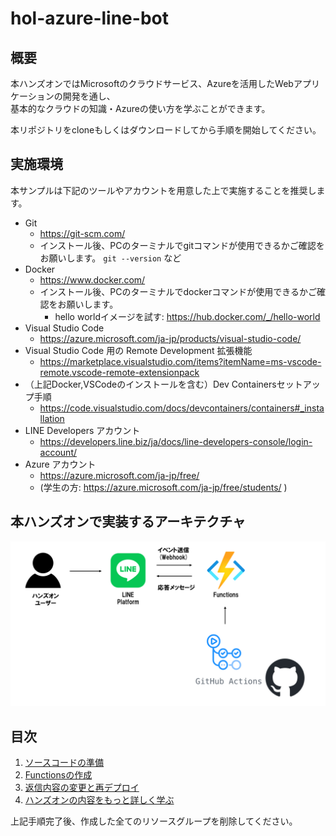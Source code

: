 # hol-azure-line-bot
## 概要
本ハンズオンではMicrosoftのクラウドサービス、Azureを活用したWebアプリケーションの開発を通し、  
基本的なクラウドの知識・Azureの使い方を学ぶことができます。  
  
本リポジトリをcloneもしくはダウンロードしてから手順を開始してください。

## 実施環境
本サンプルは下記のツールやアカウントを用意した上で実施することを推奨します。
- Git
    - https://git-scm.com/
    - インストール後、PCのターミナルでgitコマンドが使用できるかご確認をお願いします。 `git --version` など
- Docker
    - https://www.docker.com/
    - インストール後、PCのターミナルでdockerコマンドが使用できるかご確認をお願いします。
        - hello worldイメージを試す: https://hub.docker.com/_/hello-world
- Visual Studio Code
    - https://azure.microsoft.com/ja-jp/products/visual-studio-code/
- Visual Studio Code 用の Remote Development 拡張機能
    - https://marketplace.visualstudio.com/items?itemName=ms-vscode-remote.vscode-remote-extensionpack
- （上記Docker,VSCodeのインストールを含む）Dev Containersセットアップ手順
    - https://code.visualstudio.com/docs/devcontainers/containers#_installation
- LINE Developers アカウント
    - https://developers.line.biz/ja/docs/line-developers-console/login-account/
- Azure アカウント
    - https://azure.microsoft.com/ja-jp/free/
    - (学生の方: https://azure.microsoft.com/ja-jp/free/students/ )

## 本ハンズオンで実装するアーキテクチャ
![アーキテクチャ図](./docs/images/hol-azure-line-bot-architecture.png)

## 目次
1. [ソースコードの準備](./docs/1-prepare-sourcecode.md)
2. [Functionsの作成](./docs/2-functions-create.md)
3. [返信内容の変更と再デプロイ](/docs/3-reply-redeploy.md)
4. [ハンズオンの内容をもっと詳しく学ぶ](/docs/4-document-suppliment.md)

上記手順完了後、作成した全てのリソースグループを削除してください。
